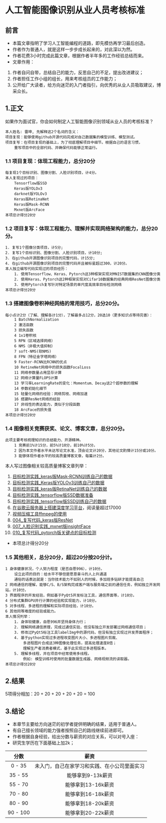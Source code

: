 # 人工智能图像识别从业人员考核标准

## 前言
* 本篇文章指明了学习人工智能编程的道路，即先模仿再学习最后创造。
* 作者作为普通人，就是这样一步步成长起来的，对此深以为然。
* 作者花费3小时完成此篇文章，根据作者半年多的工作经验总结而来。
* 文章作用：
1. 作者自问自带，总结自己的能力，反思自己的不足，提出改进建议；
2. 作者担任工作小组的组长，用来考核组员的工作能力；
3. 公开给广大读者，给方向迷茫的入门者指引，向优秀的从业人员吸取建议，博采众长。

## 1.正文
如果作为面试官，你会如何制定人工智能图像识别领域从业人员的考核标准？
```
本人姓名: 雷坤, 先解释这2个名词的含义：
项目复现：能够使用github开源代码完成对自己数据集的模型训练、模型测试。
项目复写：在项目复现的基础上，为了彻底理解项目中细节。根据自己的语言习惯，
    重写项目中的全部代码、并确保代码能够正常运行。
```

### 1.1 项目复现：体现工程能力，总分20分
```
每复现1个目标识别、图像分割、人脸识别项目，计4分。
本人复现过的项目：
    Tensorflow版SSD
    Keras版YOLOv3
    darknet版YOLOv3
    Keras版RetinaNet
    Keras版Mask-RCNN
    Mxnet版ArcFace
本项总计得分20分
```

### 1.2 项目复写：体现工程能力、理解并实现网络架构的能力，总分20分。
```
1. 复写1个图像分类项目，计5分;
2. 复写1个目标识别、图像分割、人脸识别项目，计10分;
3. 在github开源图像识别项目的完整代码，计15分;
4. 在github开源图像识别项目的完整代码并且被标星超过300，计20分。
本人独立编写代码实现过的项目经历：
    1. 使用Tensorflow、Keras、Pytorch这3种框架实现对MNIST数据集的CNN图像分类
    2. 使用Keras、Pytorch这2种框架实现对Cifar10数据集的经典网络ResNet图像分类
    3. 使用Pytorch复写针对特定场景的单尺度高效率目标检测网络
本项总计得分20分
```

### 1.3 搭建图像卷积神经网络的常用技巧，总分20分。
```
每小点计2分（了解、理解各计1分），了解最多占12分，20选10（更多知识点等待完善）：
    1 BatchNormalization
    2 激活函数
    3 损失函数
    4 1x1卷积核
    5 RPN（区域选择网络）
    6 NMS（非极大值抑制）
    7 soft-NMS(软NMS)
    8 FPN（特征金字塔网络）
    9 Faster-RCNN比RCNN的优点
    10 RetineNet网络中的损失函数FocalLoss
    11 网络参数量占用显存计算
    12 网络计算量FLOPS计算
    13 学习率LearningRate的变化：Momentum、Decay这2个超参数的理解
    14 参数初始化细节
    15 轻量化网络的经验：网络剪枝、网络加速
    16 搭建ResNet网络的经验
    17 非线性的表达能力，类似于分段函数
    18 ArcFace的损失值    
本项总计得分20分
```
    
### 1.4 图像相关竞赛获奖、论文、博客文章，总分20分。
```
此项主要考核梳理知识的总结能力、开源精神。
    1 竞赛前1%计15分，前5%计10分，前10%计5分。
    2 因为本文作者水平未达写论文水准，顶会论文计20分，其他论文酌情计15分或10分。
    3 能够体现作者水平的较高质量博客文章，每篇计2分。
```    

本人写过图像相关较高质量博客文章列举：
1. [目标检测实践_keras版Mask-RCNN训练自己的数据](https://github.com/StevenLei2017/AI_Projects/tree/master/002_目标检测实践_keras版Mask-RCNN训练自己的数据)
2. [目标检测实践_Keras版YOLOv3训练自己的数据](https://github.com/StevenLei2017/AI_Projects/tree/master/001_目标检测实践_keras版YOLOv3训练自己的数据)
3. [目标检测实践_keras版RetinaNet训练自己的数据](https://www.jianshu.com/p/64852a68055f)
4. [目标检测实践_tensorflow版SSD数据准备](https://www.jianshu.com/p/3d9436b4cb66)
5. [目标检测实践_tensorflow版SSD训练自己的数据](https://www.jianshu.com/p/0e5f9df4686a)
6. [在谷歌云服务器上搭建深度学习平台](https://www.jianshu.com/p/893d622d1b5a)，阅读量超过17000
7. [视频压缩工具ffmpeg的使用](https://www.jianshu.com/p/4f660bd805f3)
8. [004_复写代码_keras版ResNet](https://github.com/StevenLei2017/AI_projects/tree/master/004_复写代码_keras版ResNet)
9. [007_人脸识别实践_mxnet版insightFace](https://github.com/StevenLei2017/AI_projects/tree/master/007_人脸识别实践_mxnet版insightFace)
10. [010_复写代码_pytorch版关键点的目标检测](https://github.com/StevenLei2017/AI_projects/tree/master/010_复写代码_pytorch版关键点的目标检测)
* 本项总计得分20分

    
### 1.5 其他相关，总分20分，超过20分按20分计。
```
1 身体健康状况，个人努力程度（是否自愿996），计10分。
    设立此项的目的：给水平不够但是愿意奋斗的人上升通道
    通俗的话表达就是：当你技术能力不如别人的时候，多加班多钻研才能提高自己
2 网络通信的理解，能够C/S、B/S架构完成客户端与服务端之前的通信任务，例如独立开发网站，计10分。
3 界面程序的开发经验，例如基于PyQt5开发标注工具，通信界面等，计10分。
4 分布式集群GPU并行计算的经验和实现能力，计10分。
5 对多线程、多进程的理解和实际项目经验，计10分。
6 其他同等难度的经验或能力。
本人情况列举：
    1. 身体较健康，自愿996并坚持身体力行；
    2. 理解网络通信原理，完成过通信实验，但没有独立开发部署过网络通信项目；
    3. 修改过PyQt5标注工具labelImg中的源代码，但没有独立实现过开发界面程序；
    4. 基于python实现过多进程改变图片大小、多进程图片剪裁、
        多进程图片合成这3种图像处理任务，提高处理速度8倍；
        理解生产者消费者模式，基于此实现过多进程版本。
    5. 理解多线程，并在项目中经常使用多线程。
        例如: 模型训练时使用的批量数据生成器、网络视频流的读取器。
本项总计得分20分
```

## 2.结果
5项得分相加：20 + 20 + 20 + 20 + 20 = 100
    
## 3.结论
* 本章节主要给方向迷茫的初学者提供明确的结果，适用于普通人。
* 有自己擅长领域的能力强者按照自己的路线继续前进即可。
* 作者根据自身经验，给出分数与薪资的对应关系，可以对号入座：
* 研究生学历在下面基础上加2k；  
 
|分数|薪资|
|:---:|:---:|
|0 - 35|未入门，自己在家学习和实践、在小公司里面实习|
|35 - 55|能够拿到9-13k薪资|
|55 - 70|能够拿到13-16k薪资|
|70 - 80|能够拿到16-18k薪资|
|80 - 90|能够拿到18-20k薪资|
|90 - 100|能够拿到20-22k薪资|

 